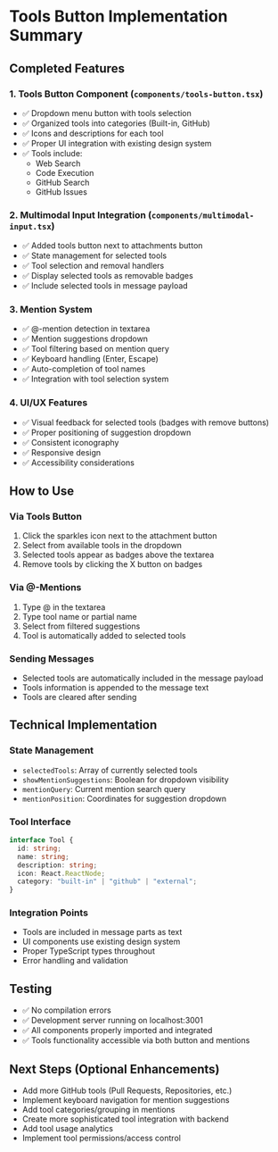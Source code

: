 # Tools Button Implementation Summary

## Completed Features

### 1. Tools Button Component (`components/tools-button.tsx`)

- ✅ Dropdown menu button with tools selection
- ✅ Organized tools into categories (Built-in, GitHub)
- ✅ Icons and descriptions for each tool
- ✅ Proper UI integration with existing design system
- ✅ Tools include:
  - Web Search
  - Code Execution
  - GitHub Search
  - GitHub Issues

### 2. Multimodal Input Integration (`components/multimodal-input.tsx`)

- ✅ Added tools button next to attachments button
- ✅ State management for selected tools
- ✅ Tool selection and removal handlers
- ✅ Display selected tools as removable badges
- ✅ Include selected tools in message payload

### 3. Mention System

- ✅ @-mention detection in textarea
- ✅ Mention suggestions dropdown
- ✅ Tool filtering based on mention query
- ✅ Keyboard handling (Enter, Escape)
- ✅ Auto-completion of tool names
- ✅ Integration with tool selection system

### 4. UI/UX Features

- ✅ Visual feedback for selected tools (badges with remove buttons)
- ✅ Proper positioning of suggestion dropdown
- ✅ Consistent iconography
- ✅ Responsive design
- ✅ Accessibility considerations

## How to Use

### Via Tools Button

1. Click the sparkles icon next to the attachment button
2. Select from available tools in the dropdown
3. Selected tools appear as badges above the textarea
4. Remove tools by clicking the X button on badges

### Via @-Mentions

1. Type @ in the textarea
2. Type tool name or partial name
3. Select from filtered suggestions
4. Tool is automatically added to selected tools

### Sending Messages

- Selected tools are automatically included in the message payload
- Tools information is appended to the message text
- Tools are cleared after sending

## Technical Implementation

### State Management

- `selectedTools`: Array of currently selected tools
- `showMentionSuggestions`: Boolean for dropdown visibility
- `mentionQuery`: Current mention search query
- `mentionPosition`: Coordinates for suggestion dropdown

### Tool Interface

```typescript
interface Tool {
  id: string;
  name: string;
  description: string;
  icon: React.ReactNode;
  category: "built-in" | "github" | "external";
}
```

### Integration Points

- Tools are included in message parts as text
- UI components use existing design system
- Proper TypeScript types throughout
- Error handling and validation

## Testing

- ✅ No compilation errors
- ✅ Development server running on localhost:3001
- ✅ All components properly imported and integrated
- ✅ Tools functionality accessible via both button and mentions

## Next Steps (Optional Enhancements)

- Add more GitHub tools (Pull Requests, Repositories, etc.)
- Implement keyboard navigation for mention suggestions
- Add tool categories/grouping in mentions
- Create more sophisticated tool integration with backend
- Add tool usage analytics
- Implement tool permissions/access control
